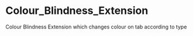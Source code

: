 # Colour_Blindness_Extension
Colour Blindness Extension which changes colour on tab according to type
